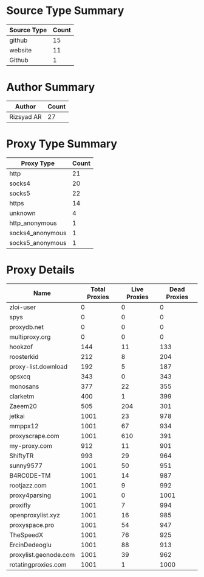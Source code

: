# Source Type Summary

| Source Type | Count |
|-------------|-------|
| github | 15 |
| website | 11 |
| Github | 1 |


# Author Summary

| Author | Count |
|--------|-------|
| Rizsyad AR | 27 |


# Proxy Type Summary

| Proxy Type | Count |
|------------|-------|
| http | 21 |
| socks4 | 20 |
| socks5 | 22 |
| https | 14 |
| unknown | 4 |
| http_anonymous | 1 |
| socks4_anonymous | 1 |
| socks5_anonymous | 1 |


# Proxy Details

| Name | Total Proxies | Live Proxies | Dead Proxies |
|------|---------------|--------------|---------------|
| zloi-user | 0 | 0 | 0 |
| spys | 0 | 0 | 0 |
| proxydb.net | 0 | 0 | 0 |
| multiproxy.org | 0 | 0 | 0 |
| hookzof | 144 | 11 | 133 |
| roosterkid | 212 | 8 | 204 |
| proxy-list.download | 192 | 5 | 187 |
| opsxcq | 343 | 0 | 343 |
| monosans | 377 | 22 | 355 |
| clarketm | 400 | 1 | 399 |
| Zaeem20 | 505 | 204 | 301 |
| jetkai | 1001 | 23 | 978 |
| mmppx12 | 1001 | 67 | 934 |
| proxyscrape.com | 1001 | 610 | 391 |
| my-proxy.com | 912 | 11 | 901 |
| ShiftyTR | 993 | 29 | 964 |
| sunny9577 | 1001 | 50 | 951 |
| B4RC0DE-TM | 1001 | 14 | 987 |
| rootjazz.com | 1001 | 9 | 992 |
| proxy4parsing | 1001 | 0 | 1001 |
| proxifly | 1001 | 7 | 994 |
| openproxylist.xyz | 1001 | 16 | 985 |
| proxyspace.pro | 1001 | 54 | 947 |
| TheSpeedX | 1001 | 76 | 925 |
| ErcinDedeoglu | 1001 | 88 | 913 |
| proxylist.geonode.com | 1001 | 39 | 962 |
| rotatingproxies.com | 1001 | 1 | 1000 |
